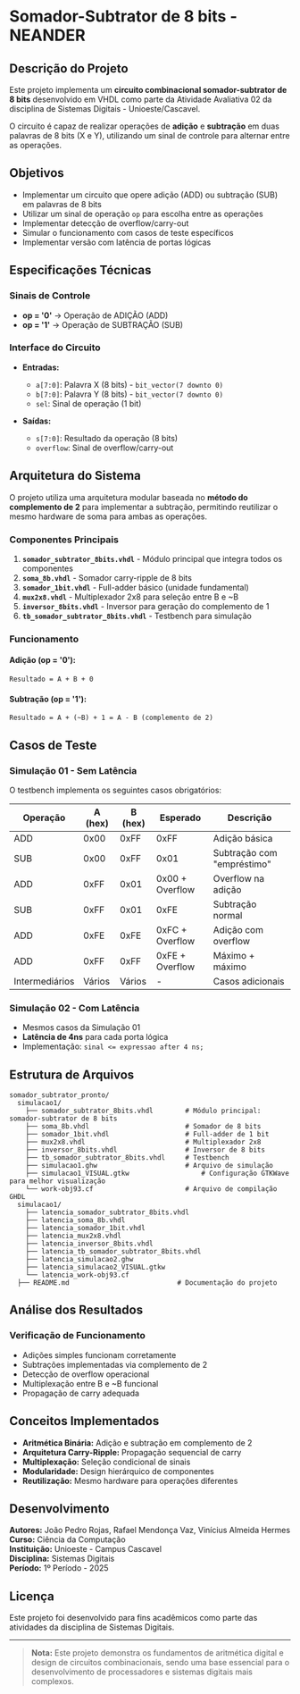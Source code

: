 # Somador-Subtrator de 8 bits - NEANDER

## Descrição do Projeto

Este projeto implementa um **circuito combinacional somador-subtrator de 8 bits** desenvolvido em VHDL como parte da Atividade Avaliativa 02 da disciplina de Sistemas Digitais - Unioeste/Cascavel.

O circuito é capaz de realizar operações de **adição** e **subtração** em duas palavras de 8 bits (X e Y), utilizando um sinal de controle para alternar entre as operações.

## Objetivos

- Implementar um circuito que opere adição (ADD) ou subtração (SUB) em palavras de 8 bits
- Utilizar um sinal de operação `op` para escolha entre as operações
- Implementar detecção de overflow/carry-out
- Simular o funcionamento com casos de teste específicos
- Implementar versão com latência de portas lógicas

## Especificações Técnicas

### Sinais de Controle
- **op = '0'** → Operação de ADIÇÃO (ADD)
- **op = '1'** → Operação de SUBTRAÇÃO (SUB)

### Interface do Circuito
- **Entradas:**
  - `a[7:0]`: Palavra X (8 bits) - `bit_vector(7 downto 0)`
  - `b[7:0]`: Palavra Y (8 bits) - `bit_vector(7 downto 0)`
  - `sel`: Sinal de operação (1 bit)
  
- **Saídas:**
  - `s[7:0]`: Resultado da operação (8 bits)
  - `overflow`: Sinal de overflow/carry-out

## Arquitetura do Sistema

O projeto utiliza uma arquitetura modular baseada no **método do complemento de 2** para implementar a subtração, permitindo reutilizar o mesmo hardware de soma para ambas as operações.

### Componentes Principais

1. **`somador_subtrator_8bits.vhdl`** - Módulo principal que integra todos os componentes
2. **`soma_8b.vhdl`** - Somador carry-ripple de 8 bits
3. **`somador_1bit.vhdl`** - Full-adder básico (unidade fundamental)
4. **`mux2x8.vhdl`** - Multiplexador 2x8 para seleção entre B e ~B
5. **`inversor_8bits.vhdl`** - Inversor para geração do complemento de 1
6. **`tb_somador_subtrator_8bits.vhdl`** - Testbench para simulação

### Funcionamento

#### Adição (op = '0'):
```
Resultado = A + B + 0
```

#### Subtração (op = '1'):
```
Resultado = A + (~B) + 1 = A - B (complemento de 2)
```

## Casos de Teste

### Simulação 01 - Sem Latência
O testbench implementa os seguintes casos obrigatórios:

| Operação | A (hex) | B (hex) | Esperado | Descrição |
|----------|---------|---------|----------|-----------|
| ADD | 0x00 | 0xFF | 0xFF | Adição básica |
| SUB | 0x00 | 0xFF | 0x01 | Subtração com "empréstimo" |
| ADD | 0xFF | 0x01 | 0x00 + Overflow | Overflow na adição |
| SUB | 0xFF | 0x01 | 0xFE | Subtração normal |
| ADD | 0xFE | 0xFE | 0xFC + Overflow | Adição com overflow |
| ADD | 0xFF | 0xFF | 0xFE + Overflow | Máximo + máximo |
| Intermediários | Vários | Vários | - | Casos adicionais |

### Simulação 02 - Com Latência
- Mesmos casos da Simulação 01
- **Latência de 4ns** para cada porta lógica
- Implementação: `sinal <= expressao after 4 ns;`

## Estrutura de Arquivos

```
somador_subtrator_pronto/
  simulacao1/
    ├── somador_subtrator_8bits.vhdl        # Módulo principal: somador-subtrator de 8 bits
    ├── soma_8b.vhdl                        # Somador de 8 bits
    ├── somador_1bit.vhdl                   # Full-adder de 1 bit
    ├── mux2x8.vhdl                         # Multiplexador 2x8
    ├── inversor_8bits.vhdl                 # Inversor de 8 bits
    ├── tb_somador_subtrator_8bits.vhdl     # Testbench
    ├── simulacao1.ghw                      # Arquivo de simulação
    ├── simulacao1_VISUAL.gtkw                  # Configuração GTKWave para melhor visualização
    └── work-obj93.cf                       # Arquivo de compilação GHDL
  simulacao1/
    ├── latencia_somador_subtrator_8bits.vhdl
    ├── latencia_soma_8b.vhdl
    ├── latencia_somador_1bit.vhdl
    ├── latencia_mux2x8.vhdl
    ├── latencia_inversor_8bits.vhdl
    ├── latencia_tb_somador_subtrator_8bits.vhdl
    ├── latencia_simulacao2.ghw
    ├── latencia_simulacao2_VISUAL.gtkw
    └── latencia_work-obj93.cf
  ├── README.md                           # Documentação do projeto

```

## Análise dos Resultados

### Verificação de Funcionamento
- Adições simples funcionam corretamente
- Subtrações implementadas via complemento de 2
- Detecção de overflow operacional
- Multiplexação entre B e ~B funcional
- Propagação de carry adequada

## Conceitos Implementados

- **Aritmética Binária:** Adição e subtração em complemento de 2
- **Arquitetura Carry-Ripple:** Propagação sequencial de carry
- **Multiplexação:** Seleção condicional de sinais
- **Modularidade:** Design hierárquico de componentes
- **Reutilização:** Mesmo hardware para operações diferentes

## Desenvolvimento
**Autores:** João Pedro Rojas, Rafael Mendonça Vaz, Vinícius Almeida Hermes  
**Curso:** Ciência da Computação  
**Instituição:** Unioeste - Campus Cascavel  
**Disciplina:** Sistemas Digitais  
**Período:** 1º Período - 2025  

## Licença

Este projeto foi desenvolvido para fins acadêmicos como parte das atividades da disciplina de Sistemas Digitais.

---

> **Nota:** Este projeto demonstra os fundamentos de aritmética digital e design de circuitos combinacionais, sendo uma base essencial para o desenvolvimento de processadores e sistemas digitais mais complexos.
